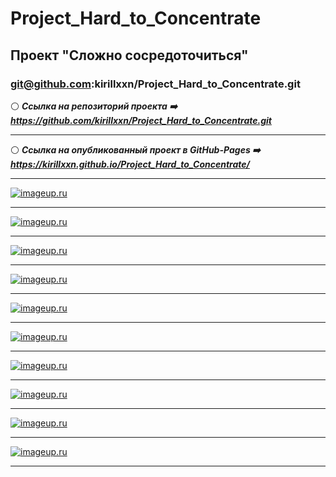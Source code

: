 # Project_Hard_to_Concentrate
## Проект "Сложно сосредоточиться"
### git@github.com:kirillxxn/Project_Hard_to_Concentrate.git
:white_circle:  ***Ссылка на репозиторий проекта :arrow_right: https://github.com/kirillxxn/Project_Hard_to_Concentrate.git***
_____
:white_circle: ***Ссылка на опубликованный проект в GitHub-Pages :arrow_right: https://kirillxxn.github.io/Project_Hard_to_Concentrate/***
_____
[![imageup.ru](https://imageup.ru/img98/4706840/snimok-ekrana-2024-01-21-043447.jpg)](https://imageup.ru/img98/4706840/snimok-ekrana-2024-01-21-043447.jpg.html)
_____
[![imageup.ru](https://imageup.ru/img136/4706842/snimok-ekrana-2024-01-21-043500.jpg)](https://imageup.ru/img136/4706842/snimok-ekrana-2024-01-21-043500.jpg.html)
_____
[![imageup.ru](https://imageup.ru/img185/4706843/snimok-ekrana-2024-01-21-043523.jpg)](https://imageup.ru/img185/4706843/snimok-ekrana-2024-01-21-043523.jpg.html)
_____
[![imageup.ru](https://imageup.ru/img42/4706844/snimok-ekrana-2024-01-21-043547.jpg)](https://imageup.ru/img42/4706844/snimok-ekrana-2024-01-21-043547.jpg.html)
_____
[![imageup.ru](https://imageup.ru/img162/4706845/snimok-ekrana-2024-01-21-043603.jpg)](https://imageup.ru/img162/4706845/snimok-ekrana-2024-01-21-043603.jpg.html)
_____
[![imageup.ru](https://imageup.ru/img238/4706846/snimok-ekrana-2024-01-21-043625.jpg)](https://imageup.ru/img238/4706846/snimok-ekrana-2024-01-21-043625.jpg.html)
_____
[![imageup.ru](https://imageup.ru/img55/4706847/snimok-ekrana-2024-01-21-043637.jpg)](https://imageup.ru/img55/4706847/snimok-ekrana-2024-01-21-043637.jpg.html)
_____
[![imageup.ru](https://imageup.ru/img178/4706848/snimok-ekrana-2024-01-21-043649.jpg)](https://imageup.ru/img178/4706848/snimok-ekrana-2024-01-21-043649.jpg.html)
_____
[![imageup.ru](https://imageup.ru/img159/4706849/snimok-ekrana-2024-01-21-043706.jpg)](https://imageup.ru/img159/4706849/snimok-ekrana-2024-01-21-043706.jpg.html)
_____
[![imageup.ru](https://imageup.ru/img178/4706850/snimok-ekrana-2024-01-21-043718.jpg)](https://imageup.ru/img178/4706850/snimok-ekrana-2024-01-21-043718.jpg.html)
_____

